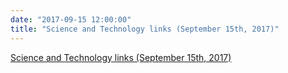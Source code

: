 ```yaml
---
date: "2017-09-15 12:00:00"
title: "Science and Technology links (September 15th, 2017)"
---
```


[Science and Technology links (September 15th, 2017)](/lemire/blog/2017/09-15-science-and-technology-links-september-15th-2017)

